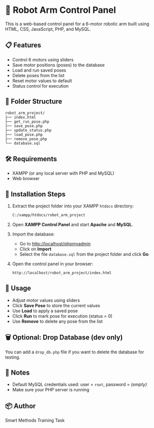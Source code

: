 
# 🤖 Robot Arm Control Panel

This is a web-based control panel for a 6-motor robotic arm built using HTML, CSS, JavaScript, PHP, and MySQL.

## 📋 Features
- Control 6 motors using sliders
- Save motor positions (poses) to the database
- Load and run saved poses
- Delete poses from the list
- Reset motor values to default
- Status control for execution

## 📁 Folder Structure
```
robot_arm_project/
├── index.html
├── get_run_pose.php
├── save_pose.php
├── update_status.php
├── load_pose.php
├── remove_pose.php
└── database.sql
```

## 🛠 Requirements
- XAMPP (or any local server with PHP and MySQL)
- Web browser

## 🚀 Installation Steps
1. Extract the project folder into your XAMPP `htdocs` directory:
   ```bash
   C:/xampp/htdocs/robot_arm_project
   ```

2. Open **XAMPP Control Panel** and start **Apache** and **MySQL**.

3. Import the database:
   - Go to [http://localhost/phpmyadmin](http://localhost/phpmyadmin)
   - Click on **Import**
   - Select the file `database.sql` from the project folder and click **Go**

4. Open the control panel in your browser:
   ```bash
   http://localhost/robot_arm_project/index.html
   ```

## 🧪 Usage
- Adjust motor values using sliders
- Click **Save Pose** to store the current values
- Use **Load** to apply a saved pose
- Click **Run** to mark pose for execution (status = 0)
- Use **Remove** to delete any pose from the list

## 🗑 Optional: Drop Database (dev only)
You can add a `drop_db.php` file if you want to delete the database for testing.

## 📌 Notes
- Default MySQL credentials used: user = `root`, password = *(empty)*
- Make sure your PHP server is running

## 📦 Author
Smart Methods Training Task

